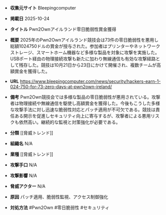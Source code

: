 - **収集元サイト**
Bleepingcomputer

- **掲載日**
2025-10-24

- **タイトル**
Pwn2Ownアイルランド零日脆弱性賞金獲得

- **概要**
2025年のPwn2Ownアイルランド競技会は73件の零日脆弱性を悪用し総額1024750ドルの賞金が授与された。参加者はプリンターやネットワークストレージ、スマートホーム機器など多様な製品を対象に攻撃を実施した。USBポート経由の物理接続攻撃も新たに加わり無線通信も有効な攻撃経路として残存した。競技は10月21日から23日にかけて開催され、複数チームが高額賞金を獲得した。

- **URL**
https://www.bleepingcomputer.com/news/security/hackers-earn-1-024-750-for-73-zero-days-at-pwn2own-ireland/

- **備考**
Pwn2Own競技会では多様な製品の零日脆弱性が悪用されている。攻撃者は物理接続や無線通信を駆使し高額賞金を獲得した。今後もこうした多様な攻撃手法に対し迅速な脆弱性対応とパッチ適用が不可欠である。競技は責任ある開示を促進しセキュリティ向上に寄与するが、攻撃者による悪用リスクも依然高い。継続的な監視と対策強化が必要である。

- **分類**
[[脅威トレンド]]

- **組織名**
N/A

- **業種**
[[脅威トレンド]]

- **攻撃手口**
N/A

- **攻撃影響**
N/A

- **脅威アクター**
N/A

- **原因**
パッチ適用、脆弱性監視、アクセス制御強化

- **対処方法**
#Pwn2Own #零日脆弱性 #セキュリティ
